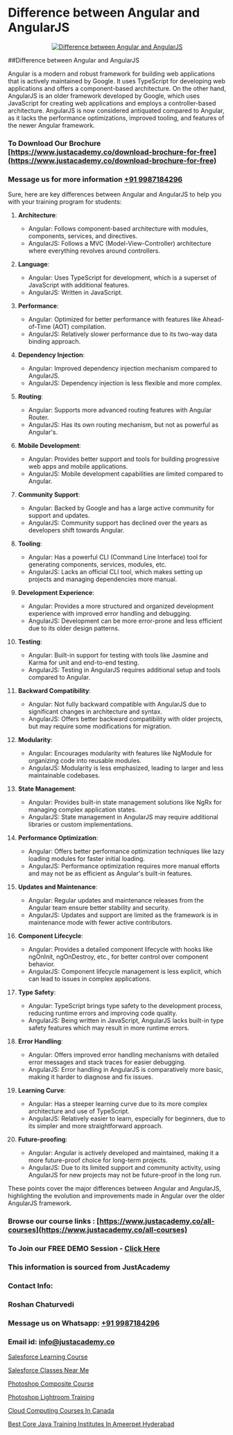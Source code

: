 # Difference between Angular and AngularJS

<p align="center">
  <a href="https://justacademy.co/course-detail/angular-training">
    <img src="https://justacademy.co/storage2/course_image/1676637041_course_image.webp" alt="Difference between Angular and AngularJS">
  </a>
</p>
##Difference between Angular and AngularJS

Angular is a modern and robust framework for building web applications that is actively maintained by Google. It uses TypeScript for developing web applications and offers a component-based architecture. On the other hand, AngularJS is an older framework developed by Google, which uses JavaScript for creating web applications and employs a controller-based architecture. AngularJS is now considered antiquated compared to Angular, as it lacks the performance optimizations, improved tooling, and features of the newer Angular framework.
### To Download Our Brochure [https://www.justacademy.co/download-brochure-for-free](https://www.justacademy.co/download-brochure-for-free)
### Message us for more information [+91 9987184296](https://api.whatsapp.com/send?phone=919987184296)
Sure, here are key differences between Angular and AngularJS to help you with your training program for students:

1) **Architecture**:
    - Angular: Follows component-based architecture with modules, components, services, and directives.
    - AngularJS: Follows a MVC (Model-View-Controller) architecture where everything revolves around controllers.

2) **Language**:
    - Angular: Uses TypeScript for development, which is a superset of JavaScript with additional features.
    - AngularJS: Written in JavaScript.

3) **Performance**:
    - Angular: Optimized for better performance with features like Ahead-of-Time (AOT) compilation.
    - AngularJS: Relatively slower performance due to its two-way data binding approach.

4) **Dependency Injection**:
    - Angular: Improved dependency injection mechanism compared to AngularJS.
    - AngularJS: Dependency injection is less flexible and more complex.

5) **Routing**:
    - Angular: Supports more advanced routing features with Angular Router.
    - AngularJS: Has its own routing mechanism, but not as powerful as Angular's.

6) **Mobile Development**:
    - Angular: Provides better support and tools for building progressive web apps and mobile applications.
    - AngularJS: Mobile development capabilities are limited compared to Angular.

7) **Community Support**:
    - Angular: Backed by Google and has a large active community for support and updates.
    - AngularJS: Community support has declined over the years as developers shift towards Angular.

8) **Tooling**:
    - Angular: Has a powerful CLI (Command Line Interface) tool for generating components, services, modules, etc.
    - AngularJS: Lacks an official CLI tool, which makes setting up projects and managing dependencies more manual.

9) **Development Experience**:
    - Angular: Provides a more structured and organized development experience with improved error handling and debugging.
    - AngularJS: Development can be more error-prone and less efficient due to its older design patterns.

10) **Testing**:
    - Angular: Built-in support for testing with tools like Jasmine and Karma for unit and end-to-end testing.
    - AngularJS: Testing in AngularJS requires additional setup and tools compared to Angular.

11) **Backward Compatibility**:
    - Angular: Not fully backward compatible with AngularJS due to significant changes in architecture and syntax.
    - AngularJS: Offers better backward compatibility with older projects, but may require some modifications for migration.

12) **Modularity**:
    - Angular: Encourages modularity with features like NgModule for organizing code into reusable modules.
    - AngularJS: Modularity is less emphasized, leading to larger and less maintainable codebases.

13) **State Management**:
    - Angular: Provides built-in state management solutions like NgRx for managing complex application states.
    - AngularJS: State management in AngularJS may require additional libraries or custom implementations.

14) **Performance Optimization**:
    - Angular: Offers better performance optimization techniques like lazy loading modules for faster initial loading.
    - AngularJS: Performance optimization requires more manual efforts and may not be as efficient as Angular's built-in features.

15) **Updates and Maintenance**:
    - Angular: Regular updates and maintenance releases from the Angular team ensure better stability and security.
    - AngularJS: Updates and support are limited as the framework is in maintenance mode with fewer active contributors.

16) **Component Lifecycle**:
    - Angular: Provides a detailed component lifecycle with hooks like ngOnInit, ngOnDestroy, etc., for better control over component behavior.
    - AngularJS: Component lifecycle management is less explicit, which can lead to issues in complex applications.

17) **Type Safety**:
    - Angular: TypeScript brings type safety to the development process, reducing runtime errors and improving code quality.
    - AngularJS: Being written in JavaScript, AngularJS lacks built-in type safety features which may result in more runtime errors.

18) **Error Handling**:
    - Angular: Offers improved error handling mechanisms with detailed error messages and stack traces for easier debugging.
    - AngularJS: Error handling in AngularJS is comparatively more basic, making it harder to diagnose and fix issues.

19) **Learning Curve**:
    - Angular: Has a steeper learning curve due to its more complex architecture and use of TypeScript.
    - AngularJS: Relatively easier to learn, especially for beginners, due to its simpler and more straightforward approach.

20) **Future-proofing**:
    - Angular: Angular is actively developed and maintained, making it a more future-proof choice for long-term projects.
    - AngularJS: Due to its limited support and community activity, using AngularJS for new projects may not be future-proof in the long run.

These points cover the major differences between Angular and AngularJS, highlighting the evolution and improvements made in Angular over the older AngularJS framework.

### Browse our course links : [https://www.justacademy.co/all-courses](https://www.justacademy.co/all-courses) 
### To Join our FREE DEMO Session - [Click Here](https://www.justacademy.co/register-for-course-demo)


### This information is sourced from JustAcademy
### Contact Info:
### Roshan Chaturvedi
### Message us on Whatsapp: [+91 9987184296](https://api.whatsapp.com/send?phone=919987184296)
### Email id: [info@justacademy.co](mailto:info@justacademy.co)
                
[Salesforce Learning Course](https://www.linkedin.com/pulse/salesforce-learning-course-justacademy-ahmedabad-kkdqe?trackingId=L93Z%2BY8TtPGX84LxT87NgQ%3D%3D&lipi=urn%3Ali%3Apage%3Ad_flagship3_company_admin%3BejZbnVSUSciRC3KGqYoFiw%3D%3D)

[Salesforce Classes Near Me](https://www.linkedin.com/pulse/salesforce-classes-near-me-justacademy-las-vegas-ia5af?trackingId=65VpQtTrFpoXpyJtVy9UAw%3D%3D&lipi=urn%3Ali%3Apage%3Ad_flagship3_company_admin%3BC43SW%2FwVReqozQROb3Gl0A%3D%3D)

[Photoshop Composite Course](https://medium.com/@mistersumit961/photoshop-composite-course-f3527587d397)

[Photoshop Lightroom Training](https://medium.com/@kumarishimmi99/photoshop-lightroom-training-a1ceadeb1953)

[Cloud Computing Courses In Canada](https://justacademyin.github.io/justacademy/cloud-computing-courses-in-canada)

[Best Core Java Training Institutes In Ameerpet Hyderabad](https://justacademyin.github.io/justacademy/best-core-java-training-institutes-in-ameerpet-hyderabad)

